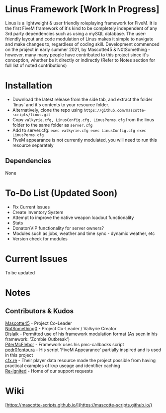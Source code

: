 # Linus Framework [Work In Progress]
Linus is a lightweight & user friendly roleplaying framework for FiveM. It is the first FiveM framework of it's kind to be completely independent of any 3rd party dependencies such as using a mySQL database. The user-friendly layout and code modulation of Linus makes it simple to navigate and make changes to, regardless of coding skill. Development commenced on the project in early summer 2021, by Mascotte45 & N0tSomething - however, many many people have contributed to this project since it's conception, whether be it directly or indirectly (Refer to Notes section for full list of noted contributions)

# Installation

- Download the latest release from the side tab, and extract the folder 'linus' and it's contents to your resource folder.
- Alternatively, clone the repo using `https://github.com/mascotte-scripts/linus.git`
- Copy `valkyrie.cfg, LinusConfig.cfg, LinusPerms.cfg` from the linus folder to the same folder as `server.cfg` 
- Add to server.cfg: 
`exec valkyrie.cfg
exec LinusConfig.cfg
exec LinusPerms.cfg`
- FiveM appearance is not currently modulated, you will need to run this resource separately

## Dependencies

None

# To-Do List (Updated Soon)

- Fix Current Issues
- Create Inventory System
- Attempt to improve the native weapon loadout functionality
- Stats
- Donator/VIP functionality for server owners?
- Modules such as jobs, weather and time sync - dynamic weather, etc
- Version check for modules

# Current Issues
To be updated

# Notes
## Contributors & Kudos

[Mascotte45](https://github.com/mascotte-scripts) - Project Co-Leader<br/>
[NotSomething0](https://github.com/NotSomething0) - Project Co-Leader / Valkyrie Creator<br/>
[Dislaik](https://github.com/Dislaik) - Permitted use of his framework modulation format (As seen in his framework: 'Zombie Outbreak')<br/>
[PiterMcFlebor](https://github.com/pitermcflebor) - Framework uses his pmc-callbacks script<br/>
[pedr0fontoura](https://github.com/pedr0fontoura) - His script 'FiveM Appearance' partially inspired and is used in this project<br/>
[cfx.re](https://github.com/citizenfx) - Their player data resource made the project possible from having practical examples of kvp useage and identifier caching<br/>
[Re-Ignited](https://discord.gg/FVJtvh3YMK) - Home of our support requests

# Wiki
[https://mascotte-scripts.github.io/](https://mascotte-scripts.github.io/)
